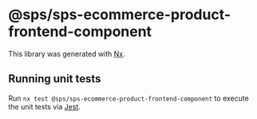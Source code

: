 # @sps/sps-ecommerce-product-frontend-component

This library was generated with [Nx](https://nx.dev).

## Running unit tests

Run `nx test @sps/sps-ecommerce-product-frontend-component` to execute the unit tests via [Jest](https://jestjs.io).
